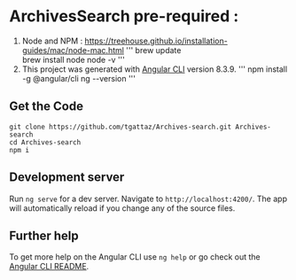 # ArchivesSearch pre-required :
1) Node and NPM : https://treehouse.github.io/installation-guides/mac/node-mac.html
'''
brew update  
brew install node
node -v
'''
2) This project was generated with [Angular CLI](https://github.com/angular/angular-cli) version 8.3.9.
'''
npm install -g @angular/cli
ng --version
'''

## Get the Code
```
git clone https://github.com/tgattaz/Archives-search.git Archives-search
cd Archives-search
npm i
```

## Development server

Run `ng serve` for a dev server. Navigate to `http://localhost:4200/`. The app will automatically reload if you change any of the source files.

## Further help

To get more help on the Angular CLI use `ng help` or go check out the [Angular CLI README](https://github.com/angular/angular-cli/blob/master/README.md).
